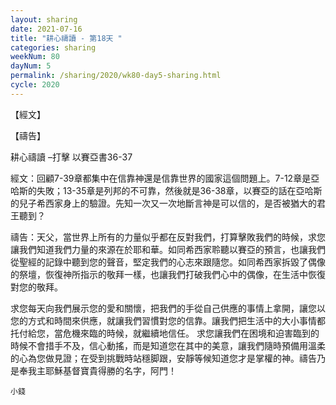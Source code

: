 ```yaml
---
layout: sharing
date: 2021-07-16
title: "耕心禱讀 - 第18天 "
categories: sharing
weekNum: 80
dayNum: 5
permalink: /sharing/2020/wk80-day5-sharing.html
cycle: 2020
---
```


【經文】  

【禱告】  

耕心禱讀 –打擊 以賽亞書36-37

經文：回顧7-39章都集中在信靠神還是信靠世界的國家這個問題上。7-12章是亞哈斯的失敗；13-35章是列邦的不可靠，然後就是36-38章，以賽亞的話在亞哈斯的兒子希西家身上的驗證。先知一次又一次地斷言神是可以信的，是否被猶大的君王聽到？

禱告：天父，當世界上所有的力量似乎都在反對我們，打算擊敗我們的時候，求您讓我們知道我們力量的來源在於耶和華。如同希西家聆聽以賽亞的預言，也讓我們從聖經的記錄中聽到您的聲音，堅定我們的心志來跟隨您。如同希西家拆毀了偶像的祭壇，恢復神所指示的敬拜一樣，也讓我們打破我們心中的偶像，在生活中恢復對您的敬拜。

求您每天向我們展示您的愛和關懷，把我們的手從自己供應的事情上拿開，讓您以您的方式和時間來供應，就讓我們習慣對您的信靠。讓我們把生活中的大小事情都托付給您，當危機來臨的時候，就繼續地信任。 求您讓我們在困境和迫害臨到的時候不會措手不及，信心動搖，而是知道您在其中的美意，讓我們隨時預備用溫柔的心為您做見證；在受到挑戰時站穩脚跟，安靜等候知道您才是掌權的神。禱告乃是奉我主耶穌基督寶貴得勝的名字，阿門！



`小錢`
